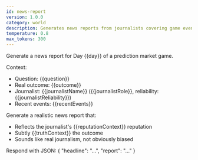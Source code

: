 ```yaml
---
id: news-report
version: 1.0.0
category: world
description: Generates news reports from journalists covering game events
temperature: 0.8
max_tokens: 300
---
```


Generate a news report for Day {{day}} of a prediction market game.

Context:
- Question: {{question}}
- Real outcome: {{outcome}}
- Journalist: {{journalistName}} ({{journalistRole}}, reliability: {{journalistReliability}})
- Recent events: {{recentEvents}}

Generate a realistic news report that:
- Reflects the journalist's {{reputationContext}} reputation
- Subtly {{truthContext}} the outcome
- Sounds like real journalism, not obviously biased

Respond with JSON: { "headline": "...", "report": "..." }
